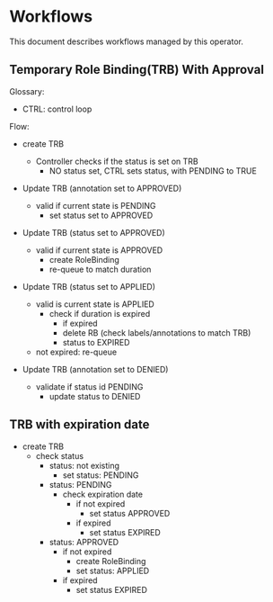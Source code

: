 # Workflows

This document describes workflows managed by this operator.

## Temporary Role Binding(TRB) With Approval

Glossary:

- CTRL: control loop

Flow:

- create TRB
  - Controller checks if the status is set on TRB
    - NO status set, CTRL sets status, with PENDING to TRUE  
- Update TRB (annotation set to APPROVED)
  - valid if current state is PENDING
    - set status set to APPROVED
- Update TRB (status set to APPROVED)
  - valid if current state is APPROVED
    - create RoleBinding
    - re-queue to match duration
- Update TRB (status set to APPLIED)
  - valid is current state is APPLIED
    - check if duration is expired
      - if expired
      - delete RB (check labels/annotations to match TRB)
      - status to EXPIRED
  - not expired: re-queue

- Update TRB (annotation set to DENIED)
  - validate if status id PENDING
    - update status to DENIED

## TRB with expiration date

- create TRB
  - check status
    - status: not existing
      - set status: PENDING
    - status: PENDING
      - check expiration date
        - if not expired
          - set status APPROVED
        - if expired
          - set status EXPIRED
    - status: APPROVED
      - if not expired
        - create RoleBinding
        - set status: APPLIED
      - if expired
        - set status EXPIRED
